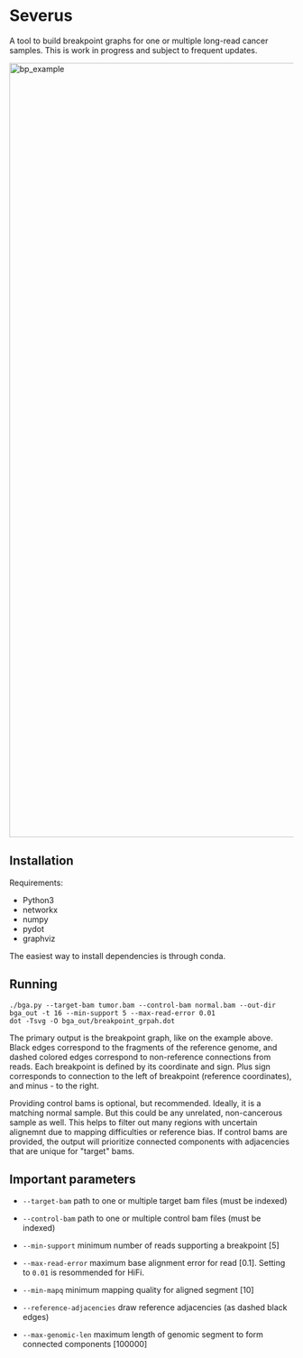 # Severus

A tool to build breakpoint graphs for one or multiple long-read cancer samples. This is work in progress and subject to frequent updates. 

<img width="1373" alt="bp_example" src="https://user-images.githubusercontent.com/2475380/198373853-a606ef10-63f9-4bde-b72f-31a249a38948.png">


## Installation

Requirements:
* Python3
* networkx
* numpy
* pydot
* graphviz

The easiest way to install dependencies is through conda.

## Running

```
./bga.py --target-bam tumor.bam --control-bam normal.bam --out-dir bga_out -t 16 --min-support 5 --max-read-error 0.01
dot -Tsvg -O bga_out/breakpoint_grpah.dot
```
The primary output is the breakpoint graph, like on the example above. Black edges correspond to the fragments of the reference genome,
and dashed colored edges correspond to non-reference connections from reads. Each breakpoint is defined by its coordinate
and sign. Plus sign corresponds to connection to the left of breakpoint (reference coordinates), and minus - to the right.

Providing control bams is optional, but recommended. Ideally, it is a matching normal sample. But this could be any unrelated,
non-cancerous sample as well. This helps to filter out many regions with uncertain alignemnt due to mapping difficulties or reference bias. 
If control bams are provided, the output will prioritize connected components with adjacencies that are unique for "target" bams.

## Important parameters

* `--target-bam` path to one or multiple target bam files (must be indexed)
  
* `--control-bam` path to one or multiple control bam files (must be indexed)
  
* `--min-support` minimum number of reads supporting a breakpoint [5]
  
* `--max-read-error` maximum base alignment error for read [0.1]. Setting to `0.01` is resommended for HiFi.
  
* `--min-mapq` minimum mapping quality for aligned segment [10]

* `--reference-adjacencies` draw reference adjacencies (as dashed black edges)

* `--max-genomic-len` maximum length of genomic segment to form connected components [100000]
